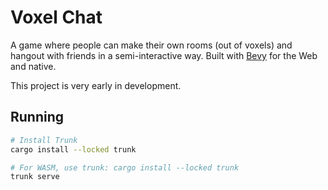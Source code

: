 # Voxel Chat

A game where people can make their own rooms (out of voxels) and hangout with
friends in a semi-interactive way. Built with [Bevy](https://bevyengine.org/)
for the Web and native.

This project is very early in development.

## Running

```sh
# Install Trunk
cargo install --locked trunk

# For WASM, use trunk: cargo install --locked trunk
trunk serve
```
